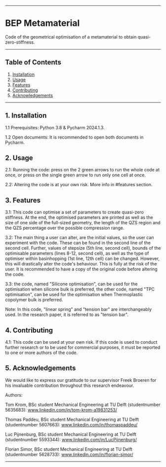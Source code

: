 ------------------------------------------------------------------------
# BEP Metamaterial

Code of the geometrical optimisation of a metamaterial to obtain quasi-zero-stiffness.

------------------------------------------------------------------------
## Table of Contents
1. [Installation](#installation)
2. [Usage](#usage)
3. [Features](#features)
4. [Contributing](#contributing)
5. [Acknowledgements](#acknowledgements)

------------------------------------------------------------------------

## 1. Installation <a name="installation"></a>

1.1 Prerequisites: Python 3.8 & Pycharm 2024.1.3.

1.2 Open documents: It is recommended to open both documents in Pycharm.

## 2. Usage <a name="usage"></a>

2.1: Running the code: press on the 2 green arrows to run the whole code at once, or press on the single green arrow to run only one cell at once.

2.2: Altering the code is at your own risk. More info in #features section.

## 3. Features <a name="features"></a>

3.1: This code can optimise a set of parameters to create quasi-zero stiffness. At the end, the optimised parameters are printed as well as the size of one side of the full-sized geometry, the length of the QZS region and the QZS percentage over the possible compression range.  

3.2: The main thing a user can alter, are the initial values, so the user can experiment with the code. These can be found in the second line of the second cell. Further, values of stepsize (5th line, second cell), bounds of the optimisable parameters (lines 8-12, second cell), as well as the type of optimiser within basinhopping (1st line, 12th cell) can be changed. However, this will drastically alter the code's behaviour. This is fully at the risk of the user. It is recommended to have a copy of the original code before altering the code.

3.3: the code, named "Silicone optimisation", can be used for the optimisation when silicone bulk is preferred, the other code, named "TPC optimisation", can be used for the optimisation when Thermoplastic copolymer bulk is preferred.


Note: In this code, "linear spring" and "tension bar" are interchangeably used. In the research paper, it is referred to as "tension bar".

## 4. Contributing <a name="contributing"></a>

4.1: This code can be used at your own risk. If this code is used to conduct further research or to be used for commercial purposes, it must be reported to one or more authors of the code.

## 5. Acknowledgements <a name="acknowledgements"></a>

We would like to express our gratitude to our supervisor Freek Broeren for his invaluable contribution throughout this research endeavour.


Authors:

Tom Krom, BSc student Mechanical Engineering at TU Delft (studentnumber 5635683): www.linkedin.com/in/tom-krom-a19831253/

Thomas Paddeu, BSc student Mechanical Engineering at TU Delft (studentnumber 5607663): www.linkedin.com/in/thomaspaddeu/

Luc Pijnenburg, BSc student Mechanical Engineering at TU Delft (studentnumber 5593344): www.linkedin.com/in/LucPijnenburg/

Florian Simor, BSc student Mechanical Engineering at TU Delft (studentnumber 5628733): www.linkedin.com/in/florian-simor/

------------------------------------------------------------------------
